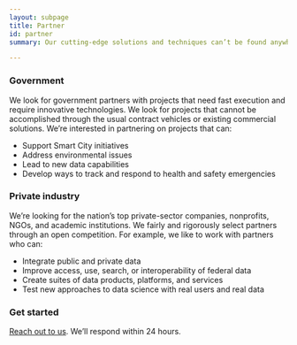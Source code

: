 ```yaml
---
layout: subpage
title: Partner
id: partner
summary: Our cutting-edge solutions and techniques can’t be found anywhere else

---
```


### Government

We look for government partners with projects that need fast execution and require innovative technologies. We look for projects that cannot be accomplished through the usual contract vehicles or existing commercial solutions. We’re interested in partnering on projects that can:

- Support Smart City initiatives
- Address environmental issues
- Lead to new data capabilities
- Develop ways to track and respond to health and safety emergencies

### Private industry

We’re looking for the nation’s top private-sector companies, nonprofits, NGOs, and academic institutions. We fairly and rigorously select partners through an open competition. For example, we like to work with partners who can:  

- Integrate public and private data
- Improve access, use, search, or interoperability of federal data
- Create suites of data products, platforms, and services
- Test new approaches to data science with real users and real data

### Get started

<a href="mailto:businessopportunities@ntis.gov">Reach out to us</a>. We’ll respond within 24 hours.
